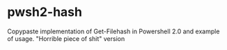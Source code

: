 # pwsh2-hash
Copypaste implementation of Get-Filehash in Powershell 2.0 and example of usage. "Horrible piece of shit" version
